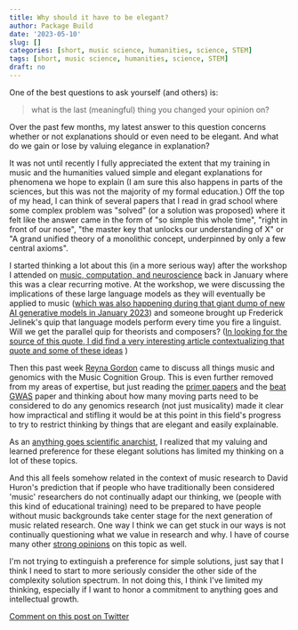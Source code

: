 ```yaml
---
title: Why should it have to be elegant?
author: Package Build
date: '2023-05-10'
slug: []
categories: [short, music science, humanities, science, STEM]
tags: [short, music science, humanities, science, STEM]
draft: no
---
```


One of the best questions to ask yourself (and others) is: 

> what is the last (meaningful) thing you changed your opinion on?

Over the past few months, my latest answer to this question concerns whether or not explanations should or even need to be elegant.
And what do we gain or lose by valuing elegance in explanation? 

It was not until recently I fully appreciated the extent that my training in music and the humanities valued simple and elegant explanations for phenomena we hope to explain
(I am sure this also happens in parts of the sciences, but this was not the majority of my formal education.)
Off the top of my head, I can think of several papers that I read in grad school where some complex problem was "solved" (or a solution was proposed) where it felt like the answer came in the form of "so simple this whole time", "right in front of our nose", "the master key that unlocks our understanding of X" or "A grand unified theory of a monolithic concept, underpinned by only a few central axioms". 

I started thinking a lot about this (in a more serious way) after the workshop I attended on [music, computation, and neuroscience](https://davidjohnbaker.rbind.io/posts/2023-02-09-monte-verit-workshop-2023/) back in January where this was a clear recurring motive.
At the workshop, we were discussing the implications of these large language models as they will eventually be applied to music ([which was also happening during that giant dump of new AI generative models in January 2023](https://github.com/archinetai/audio-ai-timeline)) and someone brought up Frederick Jelinek's quip that language models perform every time you fire a linguist.
Will we get the parallel quip for theorists and composers?
([In looking for the source of this quote, I did find a very interesting article contextualizing that quote and some of these ideas](https://www.jstor.org/stable/30200539) )

Then this past week [Reyna Gordon](https://twitter.com/CrunchyNeuroSci) came to discuss all things music and genomics with the Music Cognition Group. 
This is even further removed from my areas of expertise, but just reading the [primer papers](https://www.nature.com/articles/s43586-021-00056-9) and the [beat GWAS](https://www.nature.com/articles/s41562-022-01359-x) paper and thinking about how many moving parts need to be considered to do any genomics research (not just musicality) made it clear how impractical and stifling it would be at this point in this field's progress to try to restrict thinking by things that are elegant and easily explainable. 

As an [anything goes scientific anarchist](https://en.wikipedia.org/wiki/Paul_Feyerabend), I realized that my valuing and learned preference for these elegant solutions has limited my thinking on a lot of these topics. 

And this all feels somehow related in the context of music research to David Huron's prediction that if people who have traditionally been considered 'music' researchers do not continually adapt our thinking, we (people with this kind of educational training) need to be prepared to have people without music backgrounds take center stage for the next generation of music related research.
One way I think we can get stuck in our ways is not continually questioning what we value in research and why.
I have of course many other [strong opinions](https://davidjohnbaker.rbind.io/posts/2021-11-15-invasion-of-the-non-musicians/) on this topic as well.

I'm not trying to extinguish a preference for simple solutions, just say that I think I need to start to more seriously consider the other side of the complexity solution spectrum.
In not doing this, I think I've limited my thinking, especially if I want to honor a commitment to anything goes and intellectual growth.

[Comment on this post on Twitter]()